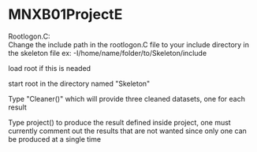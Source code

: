 # MNXB01ProjectE
Rootlogon.C:\
Change the include path in the rootlogon.C file to your include directory in the skeleton file ex: -I/home/name/folder/to/Skeleton/include

load root if this is neaded

start root in the directory named "Skeleton"

Type "Cleaner()" which will provide three cleaned datasets, one for each result

Type project() to produce the result defined inside project, one must currently comment out the results that are not wanted since only one can be produced at a single time
